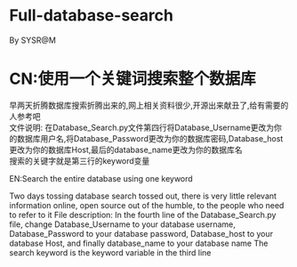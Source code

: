 # Full-database-search
By SYSR@M
# CN:使用一个关键词搜索整个数据库
早两天折腾数据库搜索折腾出来的,网上相关资料很少,开源出来献丑了,给有需要的人参考吧<br>
文件说明:
在Database_Search.py文件第四行将Database_Username更改为你的数据库用户名,将Database_Password更改为你的数据库密码,Database_host更改为你的数据库Host,最后的database_name更改为你的数据库名
<br>搜索的关键字就是第三行的keyword变量

EN:Search the entire database using one keyword

Two days tossing database search tossed out, there is very little relevant information online, open source out of the humble, to the people who need to refer to it
File description: In the fourth line of the Database_Search.py file, change Database_Username to your database username, Database_Password to your database password, Database_host to your database Host, and finally database_name to your database name
The search keyword is the keyword variable in the third line
